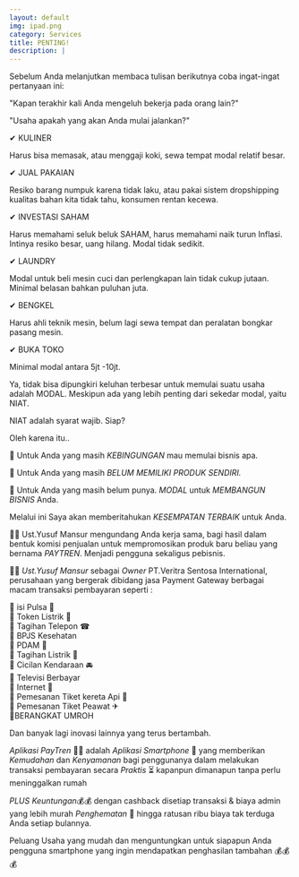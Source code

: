 ```yaml
---
layout: default
img: ipad.png
category: Services
title: PENTING!
description: |
---
```

Sebelum Anda melanjutkan membaca tulisan berikutnya coba ingat-ingat pertanyaan ini:

"Kapan terakhir kali Anda mengeluh bekerja pada orang lain?"

"Usaha apakah yang akan Anda mulai jalankan?"

✔ KULINER

Harus bisa memasak, atau menggaji koki, sewa tempat modal relatif besar.

✔ JUAL PAKAIAN

Resiko barang numpuk karena tidak laku, atau pakai sistem dropshipping kualitas bahan kita tidak tahu, konsumen rentan kecewa.

✔ INVESTASI SAHAM

Harus memahami seluk beluk SAHAM, harus memahami naik turun Inflasi. Intinya resiko besar, uang hilang. Modal tidak sedikit.

✔ LAUNDRY

Modal untuk beli mesin cuci dan perlengkapan lain tidak cukup jutaan. Minimal belasan bahkan puluhan juta.

✔ BENGKEL

Harus ahli teknik mesin, belum lagi sewa tempat dan peralatan bongkar pasang mesin.

✔ BUKA TOKO

Minimal modal antara 5jt -10jt.

Ya, tidak bisa dipungkiri keluhan terbesar untuk memulai suatu usaha adalah MODAL. Meskipun ada yang lebih penting dari sekedar modal, yaitu NIAT.

NIAT adalah syarat wajib. Siap?

Oleh karena itu..

🌠 Untuk Anda yang masih *KEBINGUNGAN* mau memulai bisnis apa.

🌠 Untuk Anda yang masih *BELUM MEMILIKI PRODUK SENDIRI.*

🌠 Untuk Anda yang masih belum punya. *MODAL* untuk *MEMBANGUN BISNIS* Anda.

Melalui ini Saya akan memberitahukan *KESEMPATAN TERBAIK* untuk Anda.

👳‍♀ Ust.Yusuf Mansur mengundang Anda kerja sama, bagi hasil dalam bentuk komisi penjualan untuk mempromosikan produk baru beliau yang bernama *PAYTREN*. Menjadi pengguna sekaligus pebisnis.

👳‍♀ *Ust.Yusuf Mansur* sebagai *Owner* PT.Veritra Sentosa International, perusahaan yang bergerak dibidang jasa Payment Gateway berbagai macam transaksi pembayaran seperti :

🔸 isi Pulsa 📱</br>
🔹 Token Listrik 📛</br>
🔸 Tagihan Telepon ☎</br>
🔹 BPJS Kesehatan </br>
🔸 PDAM 🚰</br>
🔹 Tagihan Listrik 📛</br>
🔸 Cicilan Kendaraan 🚘</br>
🔹 Televisi Berbayar </br>
🔸 Internet 📶</br>
🔹 Pemesanan Tiket kereta Api 🚃</br>
🔸 Pemesanan Tiket Peawat ✈</br>
🔹BERANGKAT UMROH

Dan banyak lagi inovasi lainnya yang terus bertambah.

*Aplikasi PayTren* 🚀🚀 adalah *Aplikasi Smartphone* 📱 yang memberikan *Kemudahan* dan *Kenyamanan* bagi penggunanya dalam melakukan transaksi pembayaran secara *Praktis* ⏳ kapanpun dimanapun tanpa perlu meninggalkan rumah 

*PLUS  Keuntungan*💰💰 dengan cashback disetiap transaksi & biaya admin yang lebih murah *Penghematan* 💸 hingga ratusan ribu biaya tak terduga Anda setiap bulannya.

Peluang Usaha yang mudah dan menguntungkan untuk siapapun Anda pengguna smartphone
yang ingin mendapatkan penghasilan tambahan 💰💰💰
